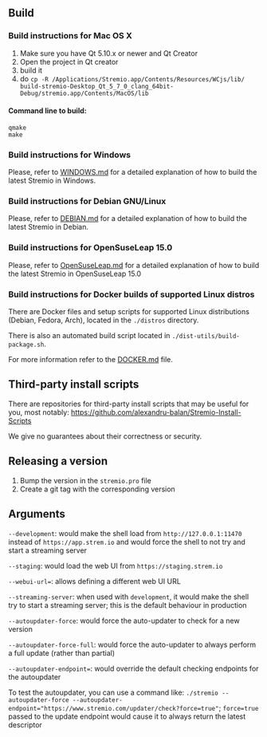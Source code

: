 ## Build

### Build instructions for Mac OS X

1. Make sure you have Qt 5.10.x or newer and Qt Creator
2. Open the project in Qt creator
3. build it
4. do ``cp -R /Applications/Stremio.app/Contents/Resources/WCjs/lib/ build-stremio-Desktop_Qt_5_7_0_clang_64bit-Debug/stremio.app/Contents/MacOS/lib``

#### Command line to build:

```
qmake
make
```
### Build instructions for Windows

Please, refer to [WINDOWS.md](https://github.com/Stremio/stremio-shell/blob/master/WINDOWS.md) for a detailed explanation of how to build the latest Stremio in Windows.


### Build instructions for Debian GNU/Linux

Please, refer to [DEBIAN.md](https://github.com/Stremio/stremio-shell/blob/master/DEBIAN.md) for a detailed explanation of how to build the latest Stremio in Debian.

### Build instructions for OpenSuseLeap 15.0

Please, refer to [OpenSuseLeap.md](https://github.com/Stremio/stremio-shell/blob/master/OpenSuseLeap.md) for a detailed explanation of how to build the latest Stremio in OpenSuseLeap 15.0

### Build instructions for Docker builds of supported Linux distros

There are Docker files and setup scripts for supported Linux distributions (Debian, Fedora, Arch), located in the `./distros` directory.

There is also an automated build script located in `./dist-utils/build-package.sh`.

For more information refer to the [DOCKER.md](DOCKER.md) file.

## Third-party install scripts

There are repositories for third-party install scripts that may be useful for you, most notably: https://github.com/alexandru-balan/Stremio-Install-Scripts

We give no guarantees about their correctness or security.

## Releasing a version

1. Bump the version in the `stremio.pro` file
2. Create a git tag with the corresponding version

## Arguments

``--development``: would make the shell load from `http://127.0.0.1:11470` instead of `https://app.strem.io` and would force the shell to not try and start a streaming server

``--staging``: would load the web UI from `https://staging.strem.io`

``--webui-url=``: allows defining a different web UI URL

``--streaming-server``: when used with ``development``, it would make the shell try to start a streaming server; this is the default behaviour in production

``--autoupdater-force``: would force the auto-updater to check for a new version

``--autoupdater-force-full``: would force the auto-updater to always perform a full update (rather than partial)

``--autoupdater-endpoint=``: would override the default checking endpoints for the autoupdater

To test the autoupdater, you can use a command like: `./stremio --autoupdater-force --autoupdater-endpoint="https://www.stremio.com/updater/check?force=true"`; `force=true` passed to the update endpoint would cause it to always return the latest descriptor
